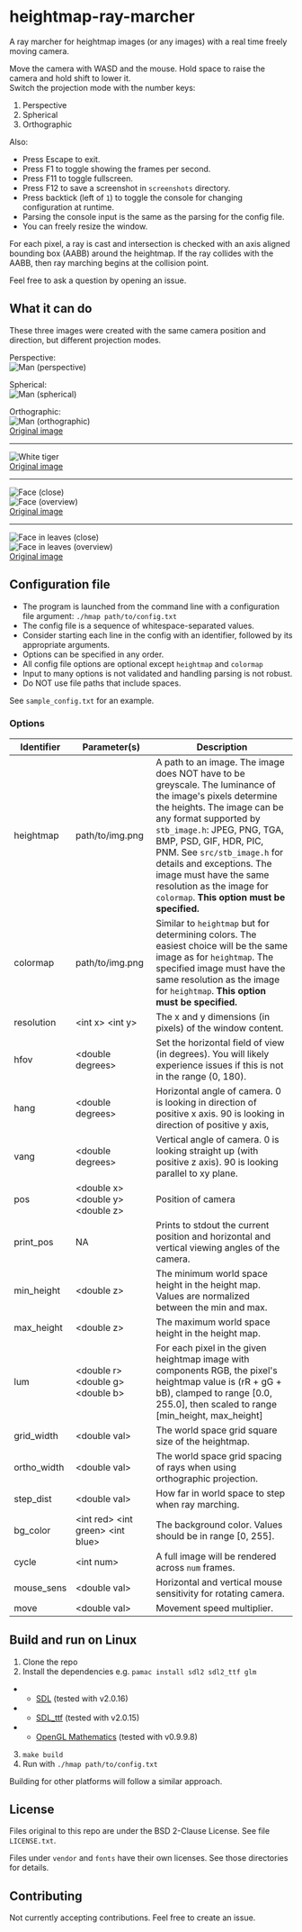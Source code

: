 # heightmap-ray-marcher

A ray marcher for heightmap images (or any images) with a real time freely moving camera.

Move the camera with WASD and the mouse. Hold space to raise the camera and hold shift to lower it.  
Switch the projection mode with the number keys:

1. Perspective
2. Spherical
3. Orthographic

Also:

- Press Escape to exit.
- Press F1 to toggle showing the frames per second.
- Press F11 to toggle fullscreen.
- Press F12 to save a screenshot in `screenshots` directory.
- Press backtick (left of `1`) to toggle the console for changing configuration at runtime.
- Parsing the console input is the same as the parsing for the config file.
- You can freely resize the window.

For each pixel, a ray is cast and intersection is checked with an axis aligned bounding box (AABB) around the heightmap.
If the ray collides with the AABB, then ray marching begins at the collision point.

Feel free to ask a question by opening an issue.

## What it can do

These three images were created with the same camera position and direction, but different projection modes.

Perspective:  
![Man (perspective)](https://i.imgur.com/hOn8tdS.png)

Spherical:  
![Man (spherical)](https://i.imgur.com/QJzDTO5.png)

Orthographic:  
![Man (orthographic)](https://i.imgur.com/cHbKgmL.png)  
[Original image](https://unsplash.com/photos/rpF3p_RrE9g)

---

![White tiger](https://i.imgur.com/EP4EnZ9.png)  
[Original image](https://unsplash.com/photos/dGMcpbzcq1I)

---

![Face (close)](https://i.imgur.com/dxoOZgR.png)  
![Face (overview)](https://i.imgur.com/YJSp7cq.png)  
[Original image](https://unsplash.com/photos/sibVwORYqs0)

---

![Face in leaves (close)](https://i.imgur.com/MQwqKdL.png)  
![Face in leaves (overview)](https://i.imgur.com/voGVGgZ.png)  
[Original image](https://unsplash.com/photos/svnH68VDN4Q)

## Configuration file
- The program is launched from the command line with a configuration file argument: `./hmap path/to/config.txt`
- The config file is a sequence of whitespace-separated values.
- Consider starting each line in the config with an identifier, followed by its appropriate arguments.
- Options can be specified in any order.
- All config file options are optional except `heightmap` and `colormap`
- Input to many options is not validated and handling parsing is not robust.
- Do NOT use file paths that include spaces.

See `sample_config.txt` for an example.

### Options

| Identifier | Parameter(s) | Description |
| ---------- | ------------ | ----------- |
| heightmap | path/to/img.png | A path to an image. The image does NOT have to be greyscale. The luminance of the image's pixels determine the heights. The image can be any format supported by `stb_image.h`: JPEG, PNG, TGA, BMP, PSD, GIF, HDR, PIC, PNM. See `src/stb_image.h` for details and exceptions. The image must have the same resolution as the image for `colormap`. **This option must be specified.** |
| colormap | path/to/img.png | Similar to `heightmap` but for determining colors. The easiest choice will be the same image as for `heightmap`. The specified image must have the same resolution as the image for `heightmap`. **This option must be specified.** |
| resolution | \<int x> \<int y> | The x and y dimensions (in pixels) of the window content. |
| hfov | \<double degrees> | Set the horizontal field of view (in degrees). You will likely experience issues if this is not in the range (0, 180). |
| hang | \<double degrees> | Horizontal angle of camera. 0 is looking in direction of positive x axis. 90 is looking in direction of positive y axis, |
| vang | \<double degrees> | Vertical angle of camera. 0 is looking straight up (with positive z axis). 90 is looking parallel to xy plane. |
| pos | \<double x> \<double y> \<double z> | Position of camera |
| print_pos | NA | Prints to stdout the current position and horizontal and vertical viewing angles of the camera. |
| min_height | \<double z> | The minimum world space height in the height map. Values are normalized between the min and max. |
| max_height | \<double z> | The maximum world space height in the height map. |
| lum | \<double r> \<double g> \<double b> | For each pixel in the given heightmap image with components RGB, the pixel's heightmap value is (rR + gG + bB), clamped to range [0.0, 255.0], then scaled to range [min_height, max_height] |
| grid_width | \<double val> | The world space grid square size of the heightmap. |
| ortho_width | \<double val> | The world space grid spacing of rays when using orthographic projection. |
| step_dist | \<double val> | How far in world space to step when ray marching. |
| bg_color | \<int red> \<int green> \<int blue> | The background color. Values should be in range [0, 255]. |
| cycle | \<int num> | A full image will be rendered across `num` frames. |
| mouse_sens | \<double val> | Horizontal and vertical mouse sensitivity for rotating camera. |
| move | \<double val> | Movement speed multiplier. |

## Build and run on Linux

1. Clone the repo
2. Install the dependencies e.g. `pamac install sdl2 sdl2_ttf glm`
- - [SDL](https://www.libsdl.org/) (tested with v2.0.16)
- - [SDL_ttf](https://www.libsdl.org/projects/SDL_ttf/) (tested with v2.0.15)
- - [OpenGL Mathematics](https://glm.g-truc.net/) (tested with v0.9.9.8)
3. `make build`
4. Run with `./hmap path/to/config.txt`

Building for other platforms will follow a similar approach.

## License

Files original to this repo are under the BSD 2-Clause License.
See file `LICENSE.txt`.

Files under `vendor` and `fonts` have their own licenses.
See those directories for details.

## Contributing

Not currently accepting contributions. Feel free to create an issue.

